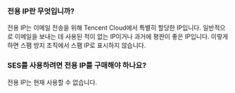 [](id:que1) 
### 전용 IP란 무엇입니까?
전용 IP는 이메일 전송을 위해 Tencent Cloud에서 특별히 할당한 IP입니다. 일반적으로 이메일을 보내는 데 사용된 적이 없는 IP이거나 과거에 평판이 좋은 IP입니다. 이렇게 하면 스팸 방지 조직에서 스팸 IP로 표시하지 않습니다.

[](id:que2) 
### SES를 사용하려면 전용 IP를 구매해야 하나요?
전용 IP는 현재 사용할 수 없습니다.

